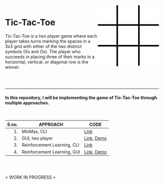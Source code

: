 <br>

<img src="https://github.com/nazianafis/Resources/blob/main/TTT/ttt-1.gif" alt="header" align="right" width="200" />

# Tic-Tac-Toe

Tic-Tac-Toe is a two player game where each player takes turns marking the spaces in a 3x3 grid with either of the two distinct symbols (Xs and Os). The player who succeeds in placing three of their marks in a horizontal, vertical, or diagonal row is the winner. 

<br>
<br>

---


#### In this repository, I will be implementing the game of Tic-Tac-Toe through multiple approaches.

<br>

| S.no. | APPROACH      | CODE  |
|------:|---------------|-------|
| 1.    | MinMax, CLI  | [Link](https://github.com/nazianafis/Tic-Tac-Toe/blob/main/ttt_mm.ipynb) |
| 2.    | GUI, two player | [Link](https://github.com/nazianafis/Tic-Tac-Toe/blob/main/ttt_gui.py), [Demo](https://raw.githubusercontent.com/nazianafis/Tic-Tac-Toe/main/ttt_gui.mp4) |
| 3.    | Reinforcement Learning, CLI | [Link](https://github.com/nazianafis/Tic-Tac-Toe/blob/main/ttt_rl.ipynb) |
| 4.    | Reinforcement Learning, GUI | [Link](https://github.com/nazianafis/Tic-Tac-Toe/blob/main/ttt_gui_rl.py), [Demo](https://raw.githubusercontent.com/nazianafis/Tic-Tac-Toe/main/ttt_gui_rl.mp4) |
<br>
<br>

< WORK IN PROGRESS >
